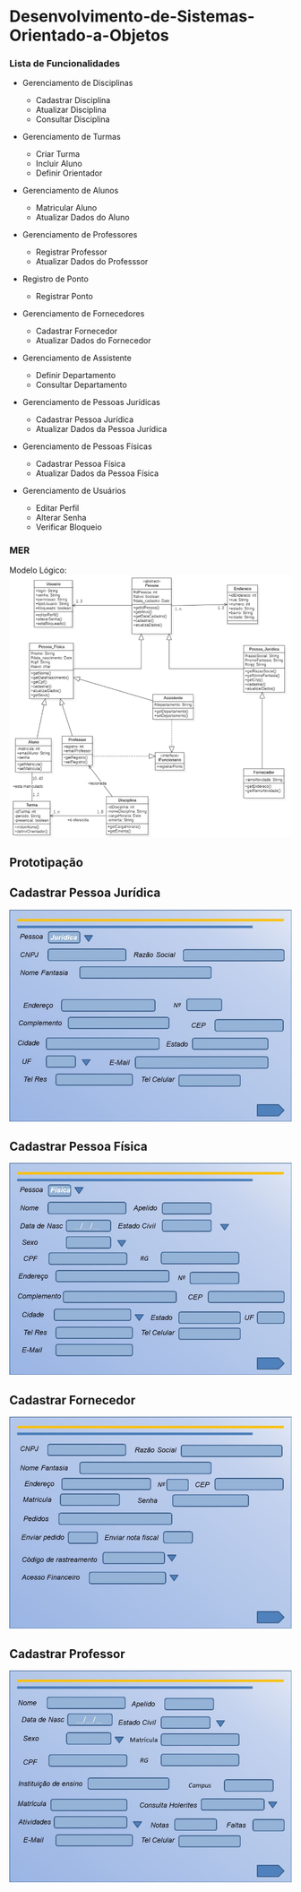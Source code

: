 # Desenvolvimento-de-Sistemas-Orientado-a-Objetos

### Lista de Funcionalidades
- Gerenciamento de Disciplinas
    - Cadastrar Disciplina
    - Atualizar Disciplina
    - Consultar Disciplina

- Gerenciamento de Turmas
    - Criar Turma
    - Incluir Aluno
    - Definir Orientador

- Gerenciamento de Alunos
    - Matricular Aluno
    - Atualizar Dados do Aluno

- Gerenciamento de Professores
    - Registrar Professor
    - Atualizar Dados do Professsor

- Registro de Ponto
    - Registrar Ponto

- Gerenciamento de Fornecedores
    - Cadastrar Fornecedor
    - Atualizar Dados do Fornecedor

- Gerenciamento de Assistente
    - Definir Departamento
    - Consultar Departamento

- Gerenciamento de Pessoas Jurídicas
    - Cadastrar Pessoa Jurídica
    - Atualizar Dados da Pessoa Jurídica

- Gerenciamento de Pessoas Físicas
    - Cadastrar Pessoa Física
    - Atualizar Dados da Pessoa Física

- Gerenciamento de Usuários
    - Editar Perfil
    - Alterar Senha
    - Verificar Bloqueio


### MER <br>

Modelo Lógico: <br>
![modelo_logico](image.png)

## Prototipação

## Cadastrar Pessoa Jurídica
![cadastro_pj](PI_Novembro_pessoa_Juridica.JPG)

## Cadastrar Pessoa Física
![cadastro_pf](PI_Novembro_pessoa_Fisica.JPG)

## Cadastrar Fornecedor
![cadastro_fornecedor](PI_Novembro_pessoa_Fornecedor.JPG)

## Cadastrar Professor
![cadastro_professor](PI_Novembro_Professor.JPG)